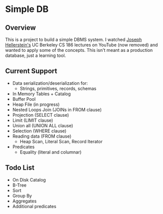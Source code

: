 # Simple DB

## Overview

This is a project to build a simple DBMS system.  I watched [Joseph Hellerstein's](http://db.cs.berkeley.edu/jmh/) 
UC Berkeley CS 186 lectures on YouTube (now removed) and wanted to apply some of the concepts.  This isn't meant as a 
production database, just a learning tool.

## Current Support

* Data serialization/deserialization for:
  * Strings, primitives, records, schemas 
* In Memory Tables + Catalog
* Buffer Pool
* Heap File (in progress)
* Nested Loops Join (JOINs in FROM clause)
* Projection (SELECT clause)
* Limit (LIMIT clause)
* Union all (UNION ALL clause)
* Selection (WHERE clause)
* Reading data (FROM clause)
  * Heap Scan, Literal Scan, Record Iterator
* Predicates
  * Equality (literal and columnar)

## Todo List

* On Disk Catalog
* B-Tree
* Sort
* Group By
* Aggregates
* Additional predicates
